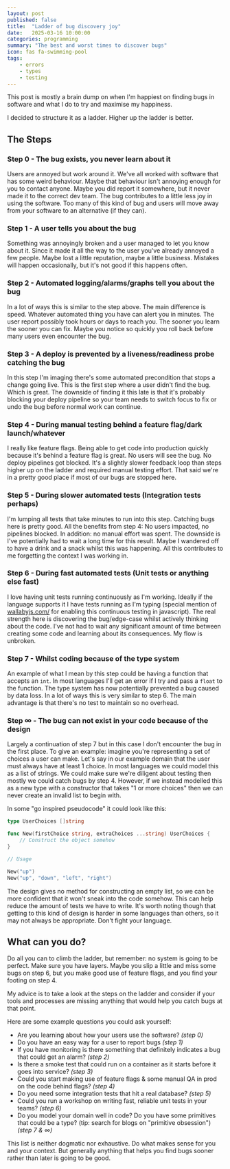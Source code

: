 ```yaml
---
layout: post
published: false
title:  "Ladder of bug discovery joy"
date:   2025-03-16 10:00:00
categories: programming
summary: "The best and worst times to discover bugs"
icon: fas fa-swimming-pool
tags:
    - errors
    - types
    - testing
---
```


This post is mostly a brain dump on when I'm happiest on finding bugs in software and what I do to try
and maximise my happiness.

I decided to structure it as a ladder. Higher up the ladder is better.

## The Steps

### Step 0 - The bug exists, you never learn about it 
Users are annoyed but work around it. We've all worked with software that has some weird behaviour.
Maybe that behaviour isn't annoying enough for you to contact anyone. Maybe you did report it somewhere, but
it never made it to the correct dev team. The bug contributes to a little less joy in using the software.
Too many of this kind of bug and users will move away from your software to an alternative (if they can).

### Step 1 - A user tells you about the bug
Something was annoyingly broken and a user managed to let you know about it.
Since it made it all the way to the user you've already annoyed a few people. Maybe lost a little reputation, 
maybe a little business. Mistakes will happen occasionally, but it's not good if this happens often.

### Step 2 - Automated logging/alarms/graphs tell you about the bug
In a lot of ways this is similar to the step above. The main difference is speed. Whatever automated thing you have
can alert you in minutes. The user report possibly took hours or days to reach you. The sooner you learn the sooner
you can fix. Maybe you notice so quickly you roll back before many users even encounter the bug.

### Step 3 - A deploy is prevented by a liveness/readiness probe catching the bug
In this step I'm imaging there's some automated precondition that stops a change going live.
This is the first step where a user didn't find the bug. Which is great. The downside of finding it this 
late is that it's probably blocking your deploy pipeline so your team needs to switch focus to fix or undo
the bug before normal work can continue.

### Step 4 - During manual testing behind a feature flag/dark launch/whatever
I really like feature flags. Being able to get code into production quickly because it's behind a feature flag
is great. No users will see the bug. No deploy pipelines got blocked. It's a slightly slower feedback loop
than steps higher up on the ladder and required manual testing effort. That said we're in a pretty good place if
most of our bugs are stopped here.

### Step 5 - During slower automated tests (Integration tests perhaps)
I'm lumping all tests that take minutes to run into this step. Catching bugs here is pretty good. All the
benefits from step 4: No users impacted, no pipelines blocked. In addition: no manual effort was spent. The downside
is I've potentially had to wait a long time for this result. Maybe I wandered off to have a drink and a snack whilst 
this was happening. All this contributes to me forgetting the context I was working in.

### Step 6 - During fast automated tests (Unit tests or anything else fast)
I love having unit tests running continuously as I'm working. Ideally if the language supports it I have tests
running as I'm typing (special mention of [wallabyjs.com/](https://wallabyjs.com/) for enabling this continuous testing in javascript).
The real strength here is discovering the bug/edge-case whilst actively thinking about the code. I've not 
had to wait any significant amount of time between creating some code and learning about its consequences. My flow
is unbroken.

### Step 7 - Whilst coding because of the type system
An example of what I mean by this step could be having a function that accepts an `int`. In most languages
I'll get an error if I try and pass a `float` to the function. The type system has now potentially prevented a bug
caused by data loss. In a lot of ways this is very similar to step 6. The main advantage is that there's no test
to maintain so no overhead.

### Step ∞ - The bug can not exist in your code because of the design
Largely a continuation of step 7 but in this case I don't encounter the bug in the first place. To give
an example: imagine you're representing a set of choices a user can make. Let's say in our example domain 
that the user must always have at least 1 choice. In most languages we could model this as a list of strings.
We could make sure we're diligent about testing then mostly we could catch bugs by step 4. However, if we instead
modelled this as a new type with a constructor that takes "1 or more choices" then we can never create an invalid
list to begin with.

In some "go inspired pseudocode" it could look like this:

```go
type UserChoices []string

func New(firstChoice string, extraChoices ...string) UserChoices {
	// Construct the object somehow
}

// Usage

New("up")
New("up", "down", "left", "right")
```

The design gives no method for constructing an empty list, so we can be more confident that it won't sneak
into the code somehow. This can help reduce the amount of tests we have to write. It's worth noting though
that getting to this kind of design is harder in some languages than others, so it may not always be appropriate.
Don't fight your language.


## What can you do?

Do all you can to climb the ladder, but remember: no system is going to be perfect.
Make sure you have layers. Maybe you slip a little and miss some bugs on step 6, but you make good use of feature 
flags, and you find your footing on step 4. 

My advice is to take a look at the steps on the ladder and consider if your tools and processes are missing
anything that would help you catch bugs at that point.

Here are some example questions you could ask yourself:

* Are you learning about how your users use the software? *(step 0)*
* Do you have an easy way for a user to report bugs *(step 1)*
* If you have monitoring is there something that definitely indicates a bug that could get an alarm? *(step 2)*
* Is there a smoke test that could run on a container as it starts before it goes into service? *(step 3)*
* Could you start making use of feature flags & some manual QA in prod on the code behind flags? *(step 4)*
* Do you need some integration tests that hit a real database? *(step 5)*
* Could you run a workshop on writing fast, reliable unit tests in your teams? *(step 6)*
* Do you model your domain well in code? Do you have some primitives that could be a type? (tip: search for blogs on "primitive obsession") *(step 7 & ∞)*

This list is neither dogmatic nor exhaustive. Do what makes sense for you and your context. But generally
anything that helps you find bugs sooner rather than later is going to be good.